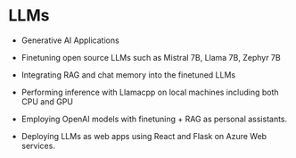 # LLMs
- Generative AI Applications

- Finetuning open source LLMs such as Mistral 7B, Llama 7B, Zephyr 7B


- Integrating RAG and chat memory into the finetuned LLMs


- Performing inference with Llamacpp on local machines including both CPU and GPU


- Employing OpenAI models with finetuning + RAG as personal assistants.


- Deploying LLMs as web apps using React and Flask on Azure Web services.
